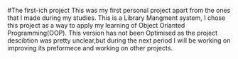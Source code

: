 #The first-ich project
This was my first personal project apart from the ones that I made during my studies.
This is a Library Mangment system, I chose this project as a way to apply my learning of Object Orianted Programming(OOP).
This version has not been Optimised as the project descibtion was pretty unclear,but during the next period I will be working on improving its preformece and working
on other projects.
